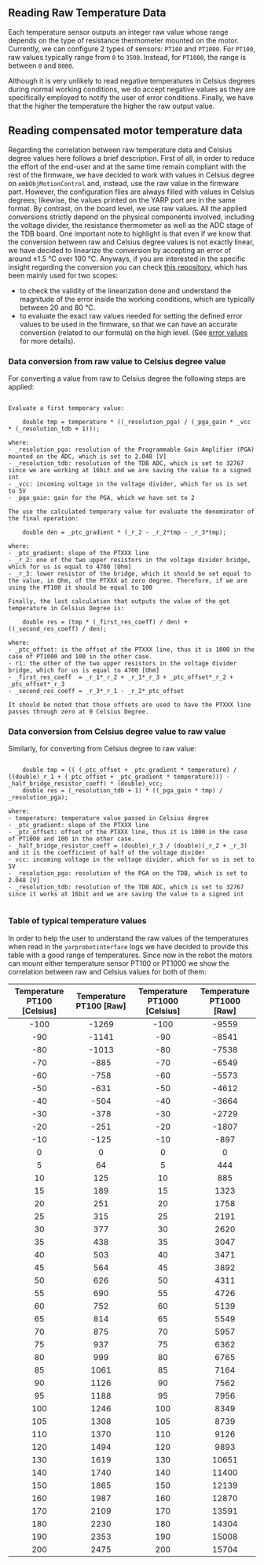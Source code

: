## Reading Raw Temperature Data

Each temperature sensor outputs an integer raw value whose range depends on the type of resistance thermometer mounted on the motor.
Currently, we can configure 2 types of sensors: `PT100` and `PT1000`.
For `PT100`, raw values typically range from `0` to `3500`. Instead, for `PT1000`, the range is between `0` and `8000`.

Although it is very unlikely to read negative temperatures in Celsius degrees during normal working conditions, we do accept negative values as they are specifically employed to notify the user of error conditions.
Finally, we have that the higher the temperature the higher the raw output value.

## Reading compensated motor temperature data

Regarding the correlation between raw temperature data and Celsius degree values here follows a brief description.
First of all, in order to reduce the effort of the end-user and at the same time remain compliant with the rest of the firmware, we have decided to work with values in Celsius degree on `embObjMotionControl` and, instead, use the raw value in the firmware part.
However, the configuration files are always filled with values in Celsius degrees; likewise, the values printed on the YARP port are in the same format.
By contrast, on the board level, we use raw values.
All the applied conversions strictly depend on the physical components involved, including the voltage divider, the resistance thermometer as well as the ADC stage of the TDB board. 
One important note to highlight is that even if we know that the conversion between raw and Celsius degree values is not exactly linear, we have decided to linearize the conversion by accepting an error of around ±1.5 ℃ over 100 ℃. 
Anyways, if you are interested in the specific insight regarding the conversion you can check [this repository](https://github.com/MSECode/temperatureConversionTester), which has been mainly used for two scopes:

- to check the validity of the linearization done and understand the magnitude of the error inside the working conditions, which are typically between 20 and 80 ℃.
- to evaluate the exact raw values needed for setting the defined error values to be used in the firmware, so that we can have an accurate conversion (related to our formula) on the high level. (See [error values](./dataflow.md) for more details).



### Data conversion from raw value to Celsius degree value

For converting a value from raw to Celsius degree the following steps are applied:

```console

Evaluate a first temporary value:
    
    double tmp = temperature * ((_resolution_pga) / (_pga_gain * _vcc * (_resolution_tdb + 1)));

where:
- _resolution_pga: resolution of the Programmable Gain Amplifier (PGA) mounted on the ADC, which is set to 2.048 [V]
- _resolution_tdb: resolution of the TDB ADC, which is set to 32767 since we are working at 16bit and we are saving the value to a signed int
- _vcc: incoming voltage in the voltage divider, which for us is set to 5V
- _pga_gain: gain for the PGA, which we have set to 2
        
The use the calculated temporary value for evaluate the denominator of the final operation:
    
    double den = _ptc_gradient * (_r_2 - _r_2*tmp - _r_3*tmp);

where:
- _ptc_gradient: slope of the PTXXX line
- _r_2: one of the two upper resistors in the voltage divider bridge, which for us is equal to 4700 [Ohm]
- _r_3: lower resistor of the bridge, which it should be set equal to the value, in Ohm, of the PTXXX at zero degree. Therefore, if we are using the PT100 it should be equal to 100

Finally, the last calculation that outputs the value of the got temperature in Celsius Degree is:

    double res = (tmp * (_first_res_coeff) / den) + ((_second_res_coeff) / den);

where:
- _ptc_offset: is the offset of the PTXXX line, thus it is 1000 in the case of PT1000 and 100 in the other case.
- r1: the other of the two upper resistors in the voltage divider bridge, which for us is equal to 4700 [Ohm]
- _first_res_coeff  = _r_1*_r_2 + _r_1*_r_3 + _ptc_offset*_r_2 + _ptc_offset*_r_3
- _second_res_coeff = _r_3*_r_1 - _r_2*_ptc_offset

It should be noted that those offsets are used to have the PTXXX line passes through zero at 0 Celsius Degree.

```

### Data conversion from Celsius degree value to raw value

Similarly, for converting from Celsius degree to raw value:

```console

    double tmp = (( (_ptc_offset + _ptc_gradient * temperature) / ((double)_r_1 + (_ptc_offset + _ptc_gradient * temperature))) - _half_bridge_resistor_coeff) * (double)_vcc;
    double res = (_resolution_tdb + 1) * ((_pga_gain * tmp) / _resolution_pga);

where:
- temperature: temperature value passed in Celsius degree
- _ptc_gradient: slope of the PTXXX line
- _ptc_offset: offset of the PTXXX line, thus it is 1000 in the case of PT1000 and 100 in the other case.
- _half_bridge_resistor_coeff = (double)_r_3 / (double)(_r_2 + _r_3) and it is the coefficient of half of the voltage divider
- vcc: incoming voltage in the voltage divider, which for us is set to 5V
- _resolution_pga: resolution of the PGA on the TDB, which is set to 2.048 [V]
- _resolution_tdb: resolution of the TDB ADC, which is set to 32767 since it works at 16bit and we are saving the value to a signed int


```

### Table of typical temperature values

In order to help the user to understand the raw values of the temperatures when read in the `yarprobotinterface` logs we have decided to provide this table with a good range of temperatures. 
Since now in the robot the motors can mount either temperature sensor PT100 or PT1000 we show the correlation between raw and Celsius values for both of them:


| Temperature PT100 [Celsius] | Temperature PT100 [Raw] |Temperature PT1000 [Celsius] | Temperature PT1000 [Raw] |
|:---------------------------:|:-----------------------:|:---------------------------:|:------------------------:|
|         -100                |         -1269           |         -100                |        -9559             |
|         -90                 |         -1141           |         -90                 |        -8541             |
|         -80                 |         -1013           |         -80                 |        -7538             |
|         -70                 |         -885            |          -70                |        -6549             |
|         -60                 |         -758            |          -60                |        -5573             |
|         -50                 |         -631            |          -50                |        -4612             |
|         -40                 |         -504            |          -40                |        -3664             | 
|         -30                 |         -378            |          -30                |        -2729             | 
|         -20                 |         -251            |          -20                |        -1807             | 
|         -10                 |         -125            |          -10                |        -897              | 
|         0                   |         0               |          0                  |        0                 |
|         5                   |         64              |          5                  |        444               | 
|         10                  |         125             |          10                 |        885               |
|         15                  |         189             |          15                 |        1323              |
|         20                  |         251             |          20                 |        1758              |
|         25                  |         315             |          25                 |        2191              | 
|         30                  |         377             |          30                 |        2620              | 
|         35                  |         438             |          35                 |        3047              |        
|         40                  |         503             |          40                 |        3471              |     
|         45                  |         564             |          45                 |        3892              |  
|         50                  |         626             |          50                 |        4311              |
|         55                  |         690             |          55                 |        4726              | 
|         60                  |         752             |          60                 |        5139              | 
|         65                  |         814             |          65                 |        5549              |        
|         70                  |         875             |          70                 |        5957              |   
|         75                  |         937             |          75                 |        6362              | 
|         80                  |         999             |          80                 |        6765              |   
|         85                  |         1061            |          85                 |        7164              | 
|         90                  |         1126            |          90                 |        7562              | 
|         95                  |         1188            |          95                 |        7956              | 
|         100                 |         1246            |          100                |        8349              |     
|         105                 |         1308            |          105                |        8739              | 
|         110                 |         1370            |          110                |        9126              |       
|         120                 |         1494            |          120                |        9893              |
|         130                 |         1619            |          130                |        10651             | 
|         140                 |         1740            |          140                |        11400             | 
|         150                 |         1865            |          150                |        12139             |
|         160                 |         1987            |          160                |        12870             |
|         170                 |         2109            |          170                |        13591             |
|         180                 |         2230            |          180                |        14304             |
|         190                 |         2353            |          190                |        15008             | 
|         200                 |         2475            |          200                |        15704             |